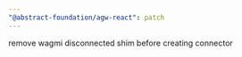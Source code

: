 ```yaml
---
"@abstract-foundation/agw-react": patch
---
```


remove wagmi disconnected shim before creating connector
